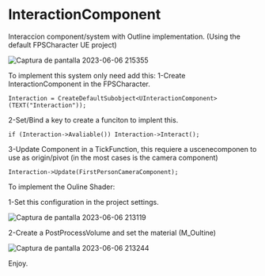 # InteractionComponent
 Interaccion component/system with Outline implementation.
 (Using the default FPSCharacter UE project)
 
 ![Captura de pantalla 2023-06-06 215355](https://github.com/DevSherman/InventoryAddOn/assets/10392153/8102eaeb-42c8-487e-8e7b-03ca0ae1774c)
 
 To implement this system only need add this:
 1-Create InteractionComponent in the FPSCharacter.
 
 ``` Interaction = CreateDefaultSubobject<UInteractionComponent>(TEXT("Interaction")); ```
 
 2-Set/Bind a key to create a funciton to implent this.
 
 ```if (Interaction->Avaliable()) Interaction->Interact(); ```
 
 3-Update Component in a TickFunction, this requiere a uscenecomponen to use as origin/pivot (in the most cases is the camera component)
 
  ```Interaction->Update(FirstPersonCameraComponent);```

To implement the Ouline Shader:

1-Set this configuration in the project settings.

![Captura de pantalla 2023-06-06 213119](https://github.com/DevSherman/InventoryAddOn/assets/10392153/eb380525-7058-4017-8462-3e8ca3bc1d91)

2-Create a PostProcessVolume and set the material (M_Oultine)

![Captura de pantalla 2023-06-06 213244](https://github.com/DevSherman/InventoryAddOn/assets/10392153/4d5c9d7c-35f6-4e03-ba84-f67d2d8f6f92)

Enjoy.
